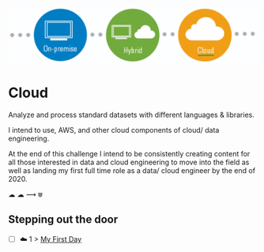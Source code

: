 <p align="center">
  <img src="Cloud.png">
</p>

# Cloud
Analyze and process standard datasets with different languages & libraries.

I intend to use, AWS, and other cloud components of cloud/ data engineering. 

At the end of this challenge I intend to be consistently creating content for all those interested in data and cloud engineering to move into the field as well as landing my first full time role as a data/ cloud engineer by the end of 2020. 

&#x2601;
&#9729;
&#10239;
&#x2A50;

## Stepping out the door

- [ ] ☁️ 1 > [My First Day](Journey/001/Readme.md)
